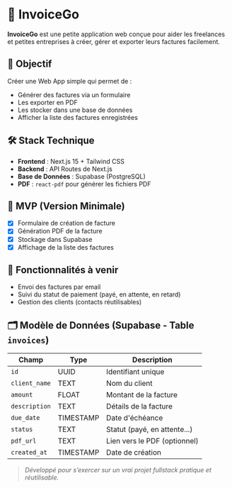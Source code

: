 # 📌 InvoiceGo

**InvoiceGo** est une petite application web conçue pour aider les freelances et petites entreprises à créer, gérer et exporter leurs factures facilement.

## 🚀 Objectif
Créer une Web App simple qui permet de :
- Générer des factures via un formulaire
- Les exporter en PDF
- Les stocker dans une base de données
- Afficher la liste des factures enregistrées

## 🛠️ Stack Technique
- **Frontend** : Next.js 15 + Tailwind CSS
- **Backend** : API Routes de Next.js
- **Base de Données** : Supabase (PostgreSQL)
- **PDF** : `react-pdf` pour générer les fichiers PDF

## 🎯 MVP (Version Minimale)
- [x] Formulaire de création de facture
- [x] Génération PDF de la facture
- [x] Stockage dans Supabase
- [x] Affichage de la liste des factures

## 🔧 Fonctionnalités à venir
- Envoi des factures par email
- Suivi du statut de paiement (payé, en attente, en retard)
- Gestion des clients (contacts réutilisables)

## 🗂️ Modèle de Données (Supabase - Table `invoices`)
| Champ        | Type       | Description                    |
|--------------|------------|--------------------------------|
| `id`         | UUID       | Identifiant unique             |
| `client_name`| TEXT       | Nom du client                  |
| `amount`     | FLOAT      | Montant de la facture          |
| `description`| TEXT       | Détails de la facture          |
| `due_date`   | TIMESTAMP  | Date d'échéance                |
| `status`     | TEXT       | Statut (payé, en attente...)   |
| `pdf_url`    | TEXT       | Lien vers le PDF (optionnel)   |
| `created_at` | TIMESTAMP  | Date de création               |


> _Développé pour s’exercer sur un vrai projet fullstack pratique et réutilisable._
